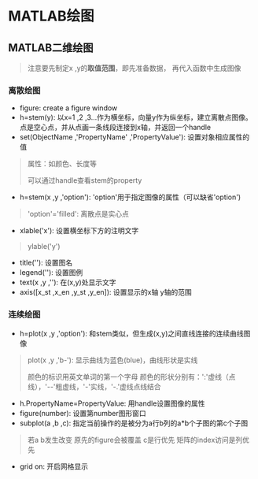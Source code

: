 # MATLAB绘图
## MATLAB二维绘图
> 注意要先制定x ,y的**取值范围**，即先准备数据， 再代入函数中生成图像

### 离散绘图
* figure: create a figure window
* h=stem(y): 以x=1 ,2 ,3...作为横坐标，向量y作为纵坐标，建立离散点图像。点是空心点，并从点画一条线段连接到x轴，并返回一个handle
* set(ObjectName ,'PropertyName' ,'PropertyValue'): 设置对象相应属性的值
> 属性：如颜色、长度等
> 
> 可以通过handle查看stem的property

* h=stem(x ,y ,'option'): 'option'用于指定图像的属性（可以缺省'option')
> 'option'='filled': 离散点是实心点

* xlable('x'): 设置横坐标下方的注明文字
> ylable('y')
* title(''): 设置图名
* legend(''): 设置图例
* text(x ,y ,''): 在(x,y)处显示文字
* axis([x\_st ,x\_en ,y\_st ,y\_en]): 设置显示的x轴 y轴的范围

### 连续绘图
* h=plot(x ,y ,'option'): 和stem类似，但生成(x,y)之间直线连接的连续曲线图像 
> plot(x ,y ,'b-'): 显示曲线为蓝色(blue)，曲线形状是实线
> 
> 颜色的标识用英文单词的第一个字母
> 颜色的形状分别有：':'虚线（点线），'--'粗虚线，'-'实线，'-.'虚线点线结合

* h.PropertyName=PropertyValue: 用handle设置图像的属性
* figure(number): 设置第number图形窗口
* subplot(a ,b ,c): 指定当前操作的是被分为a行b列的a*b个子图的第c个子图
> 若a b发生改变 原先的figure会被覆盖
> c是行优先 矩阵的index访问是列优先

* grid on: 开启网格显示




